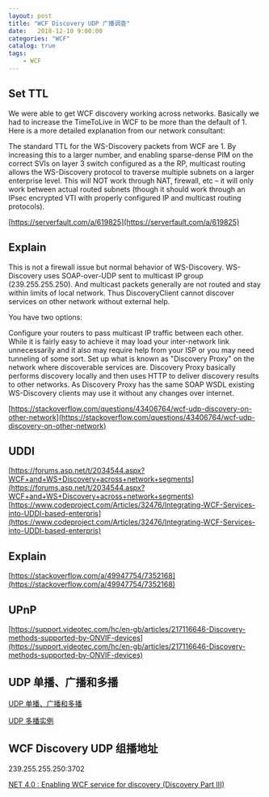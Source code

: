```yaml
---                                  
layout: post                                  
title: "WCF Discovery UDP 广播调查"                                  
date:   2018-12-10 9:00:00                                   
categories: "WCF"                                  
catalog: true                                  
tags:                                   
    - WCF                                  
---                        
```

    
## Set TTL  

We were able to get WCF discovery working across networks. Basically we had to increase the TimeToLive in WCF to be more than the default of 1. Here is a more detailed explanation from our network consultant:  

The standard TTL for the WS-Discovery packets from WCF are 1. By increasing this to a larger number, and enabling sparse-dense PIM on the correct SVIs on layer 3 switch configured as a the RP, multicast routing allows the WS-Discovery protocol to traverse multiple subnets on a larger enterprise level. This will NOT work through NAT, firewall, etc – it will only work between actual routed subnets (though it should work through an IPsec encrypted VTI with properly configured IP and multicast routing protocols).  

[https://serverfault.com/a/619825](https://serverfault.com/a/619825)  

## Explain

This is not a firewall issue but normal behavior of WS-Discovery. WS-Discovery uses SOAP-over-UDP sent to multicast IP group (239.255.255.250). And multicast packets generally are not routed and stay within limits of local network. Thus DiscoveryClient cannot discover services on other network without external help.

You have two options:

Configure your routers to pass multicast IP traffic between each other. While it is fairly easy to achieve it may load your inter-network link unnecessarily and it also may require help from your ISP or you may need tunneling of some sort.
Set up what is known as "Discovery Proxy" on the network where discoverable services are. Discovery Proxy basically performs discovery locally and then uses HTTP to deliver discovery results to other networks. As Discovery Proxy has the same SOAP WSDL existing WS-Discovery clients may use it without any changes over internet.

[https://stackoverflow.com/questions/43406764/wcf-udp-discovery-on-other-network](https://stackoverflow.com/questions/43406764/wcf-udp-discovery-on-other-network)

## UDDI

[https://forums.asp.net/t/2034544.aspx?WCF+and+WS+Discovery+across+network+segments](https://forums.asp.net/t/2034544.aspx?WCF+and+WS+Discovery+across+network+segments)
[https://www.codeproject.com/Articles/32476/Integrating-WCF-Services-into-UDDI-based-enterpris](https://www.codeproject.com/Articles/32476/Integrating-WCF-Services-into-UDDI-based-enterpris)

## Explain

[https://stackoverflow.com/a/49947754/7352168](https://stackoverflow.com/a/49947754/7352168)

## UPnP

[https://support.videotec.com/hc/en-gb/articles/217116646-Discovery-methods-supported-by-ONVIF-devices](https://support.videotec.com/hc/en-gb/articles/217116646-Discovery-methods-supported-by-ONVIF-devices)

## UDP 单播、广播和多播

[UDP 单播、广播和多播](https://www.cnblogs.com/jingliming/p/4477264.html)

[UDP 多播实例](http://www.jarloo.com/c-udp-multicasting-tutorial/)

## WCF Discovery UDP 组播地址


239.255.255.250:3702

[NET 4.0 : Enabling WCF service for discovery (Discovery Part III)](https://developers.de/blogs/damir_dobric/archive/2008/11/27/net-4-0-enabling-wcf-service-for-discovery.aspx)